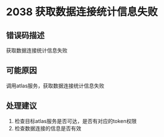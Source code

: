 # 2038 获取数据连接统计信息失败<a name="dgc_01_348"></a>

## 错误码描述<a name="zh-cn_topic_0000001160919005_section147689396139"></a>

获取数据连接统计信息失败

## 可能原因<a name="zh-cn_topic_0000001160919005_section15231251111311"></a>

调用atlas服务，获取数据连接统计信息失败

## 处理建议<a name="zh-cn_topic_0000001160919005_section127281559131311"></a>

1.  检查目标atlas服务是否可达，是否有对应的token权限
2.  检查数据连接的信息是否有效

